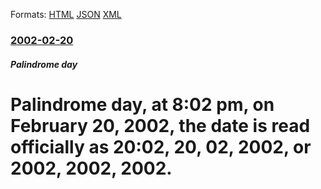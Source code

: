 
Formats: [HTML](/news/2002/02/20/palindrome-day-at-8-02-pm-on-february-20-2002-the-date-is-read-officially-as-20-02-20-02-2002-or-2002-2002-2002.html)  [JSON](/news/2002/02/20/palindrome-day-at-8-02-pm-on-february-20-2002-the-date-is-read-officially-as-20-02-20-02-2002-or-2002-2002-2002.json)  [XML](/news/2002/02/20/palindrome-day-at-8-02-pm-on-february-20-2002-the-date-is-read-officially-as-20-02-20-02-2002-or-2002-2002-2002.xml)  

### [2002-02-20](/news/2002/02/20/index.md)

##### Palindrome day
#  Palindrome day, at 8:02 pm, on February 20, 2002, the date is read officially as 20:02, 20, 02, 2002, or 2002, 2002, 2002.



